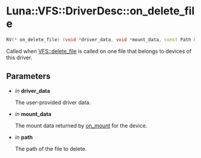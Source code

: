 # Luna::VFS::DriverDesc::on_delete_file

```c++
RV(* on_delete_file) (void *driver_data, void *mount_data, const Path &path)
```

Called when [VFS::delete_file](group___v_f_s_1gad9ede2837363a6e0ab8e0c781d073ed6.md) is called on one file that belongs to devices of this driver. 



## Parameters
* *in* **driver_data**

    The user-provided driver data. 

* *in* **mount_data**

    The mount data returned by [on_mount](struct_luna_1_1_v_f_s_1_1_driver_desc_1aedcf8a88cd3f67ab0e5aa16d430baf64.md) for the device. 

* *in* **path**

    The path of the file to delete. 


